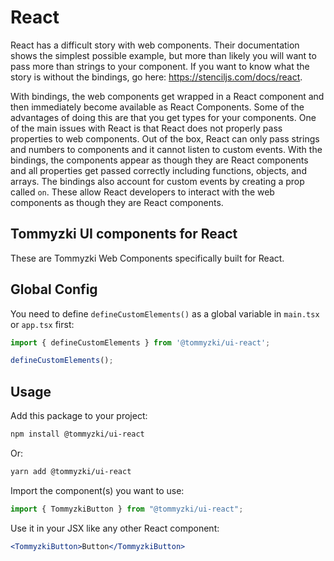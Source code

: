 # React

React has a difficult story with web components. Their documentation shows the simplest possible example, but more than likely you will want to pass more than strings to your component. If you want to know what the story is without the bindings, go here: https://stenciljs.com/docs/react.

With bindings, the web components get wrapped in a React component and then immediately become available as React Components. Some of the advantages of doing this are that you get types for your components. One of the main issues with React is that React does not properly pass properties to web components. Out of the box, React can only pass strings and numbers to components and it cannot listen to custom events. With the bindings, the components appear as though they are React components and all properties get passed correctly including functions, objects, and arrays. The bindings also account for custom events by creating a prop called `on`. These allow React developers to interact with the web components as though they are React components.

## Tommyzki UI components for React

These are Tommyzki Web Components specifically built for React.

## Global Config

You need to define `defineCustomElements()` as a global variable in `main.tsx` or `app.tsx` first:

```js
import { defineCustomElements } from '@tommyzki/ui-react';

defineCustomElements();
```

## Usage

Add this package to your project:

```bash
npm install @tommyzki/ui-react
```

Or:

```bash
yarn add @tommyzki/ui-react
```

Import the component(s) you want to use:

```js
import { TommyzkiButton } from "@tommyzki/ui-react";
```

Use it in your JSX like any other React component:

```jsx
<TommyzkiButton>Button</TommyzkiButton>
```
